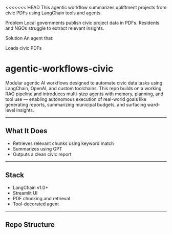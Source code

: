 <<<<<<< HEAD
This agentic workflow summarizes upliftment projects from civic PDFs using LangChain tools and agents.



Problem Local governments publish civic project data in PDFs. Residents and NGOs struggle to extract relevant insights.



Solution An agent that:



Loads civic PDFs



# agentic-workflows-civic

Modular agentic AI workflows designed to automate civic data tasks using LangChain, OpenAI, and custom toolchains. This repo builds on a working RAG pipeline and introduces multi-step agents with memory, planning, and tool use — enabling autonomous execution of real-world goals like generating reports, summarizing municipal budgets, and surfacing ward-level insights.

---

## What It Does

- Retrieves relevant chunks using keyword match  
- Summarizes using GPT  
- Outputs a clean civic report  

---

## Stack

- LangChain v1.0+  
- Streamlit UI  
- PDF chunking and retrieval  
- Tool-decorated agent  

---

## Repo Structure

